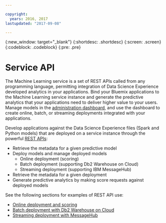 ```yaml
---

copyright:
  years: 2016, 2017
lastupdated: "2017-09-08"

---
```


{:new_window: target="_blank"}
{:shortdesc: .shortdesc}
{:screen: .screen}
{:codeblock: .codeblock}
{:pre: .pre}

# Service API


The Machine Learning service is a set of REST APIs called from
any programming language, permitting integration of Data Science
Experience developed analytics in your applications. Bind your
Bluemix applications to the Machine Learning service instance and
generate the predictive analytics that your applications need to
deliver higher value to your users. Manage models in the
[administration dashboard](pm_service_ui_spark.html), and use the dashboard to create online,
batch, or streaming deployments integrated with your
applications.

Develop applications against the Data Science Experience files
(Spark and Python models) that are deployed on a service instance
through the powerful [REST APIs](https://watson-ml-api.mybluemix.net/):

*  Retrieve the metadata for a given predictive model
*  Deploy models and manage deployed models
    *  Online deployment (scoring)
    *  Batch deployment (supporting Db2 Warehouse on Cloud)
    *  Streaming deployment (supporting IBM MessageHub)
*  Retrieve the metadata for a given deployment
*  Generate predictive analytics by making score requests against
   deployed models

See the following sections for examples of REST API use:

*  [Online deployment and scoring](pm_service_api_spark_online.html)
*  [Batch deployment with Db2 Warehouse on Cloud](pm_service_api_spark_batch.html)
*  [Streaming deployment with MessageHub](pm_service_api_spark_streaming.html)

